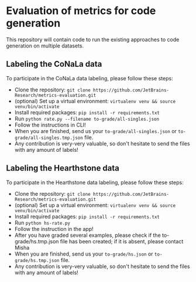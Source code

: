 # Evaluation of metrics for code generation
This repository will contain code to run the existing approaches to code generation on multiple datasets.

## Labeling the CoNaLa data
To participate in the CoNaLa data labeling, please follow these steps:
* Clone the repository: `git clone https://github.com/JetBrains-Research/metrics-evaluation.git`
* (optional) Set up a virtual environment: `virtualenv venv && source venv/bin/activate` 
* Install required packages: `pip install -r requirements.txt`
* Run `python rate.py --filename to-grade/all-singles.json`
* Follow the instructions in CLI!
* When you are finished, send us your `to-grade/all-singles.json` or `to-grade/all-singles.tmp.json` file.
* Any contribution is very-very valuable, so don't hesitate to send the files with any amount of labels!

## Labeling the Hearthstone data
To participate in the Hearthstone data labeling, please follow these steps:
* Clone the repository: `git clone https://github.com/JetBrains-Research/metrics-evaluation.git`
* (optional) Set up a virtual environment: `virtualenv venv && source venv/bin/activate`
* Install required packages: `pip install -r requirements.txt`
* Run `python hs-rate.py`
* Follow the instruction in the app!
* After you have graded several examples, please check if the to-grade/hs.tmp.json file has been created; if it is absent, please contact Misha
* When you are finished, send us your `to-grade/hs.json` or `to-grade/hs.tmp.json` file.
* Any contribution is very-very valuable, so don't hesitate to send the files with any amount of labels!


